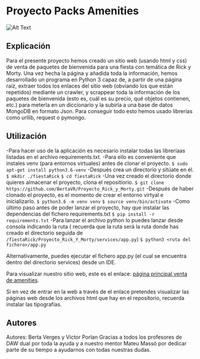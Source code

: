 # Proyecto Packs Amenities
![Alt Text](https://media1.tenor.com/images/41d4482a7391e4ced853f5cdb83be9cd/tenor.gif?itemid=4750015)
## Explicación
Para el presente proyecto hemos creado un sitio web (usando html y css) de venta de paquetes de bienvenida para una fiesta con temática de Rick y Morty. Una vez hecha la página y añadida toda la información, hemos desarrollado un programa en Python 3  capaz de, a partir de una página raíz, extraer todos los enlaces del sitio web (obviando los que están repetidos) mediante un crawler, y scrappear toda la información de los paquetes de bienvenida (esto es, cuál es su precio, qué objetos contienen, etc.) para meterla en un diccionario y la subirla a una base de datos MongoDB en formato Json. Para conseguir todo esto hemos usado librerías como urllib, request o pymongo.

## Utilización
-Para hacer uso de la aplicación es necesario instalar todas las libreríaas listadas en el archivo requirements.txt. 
-Para ello es conveniente que instales venv (para entornos virtuales) antes de clonar el proyecto.
`$ sudo apt-get install python3.6-venv`
-Después crea un directorio y sitúate en él.
`$ mkdir ./fiestaRick`
`$ cd fiestaRick`
-Una vez creado el directorio donde quieres almacenar el proyecto, clona el repositiorio.
`$ git clone https://github.com/BertaVR/Proyecto_Rick_y_Morty.git`
-Después de haber clonado el proyecto, es el momento de crear el entorno virtyal e inicializarlo.
`$ python3.6 -m venv venv`
`$ source venv/bin/activate`
-Como último paso antes de poder lanzar el proyecto, hay que instalar las dependencias del fichero requirements.txt 
`$ pip install -r requirements.txt`
-Para lanzar el archivo python lo puedes lanzar desde consola indicando la ruta ( recuerda que la ruta será la ruta donde has creado el directorio seguida de `/fiestaRick/Proyecto_Rick_Y_Morty/services/app.py`)
 `$ python3 <ruta del fichero>/app.py`

  Alternativamente, puedes ejecutar el fichero app.py (el cual se encuentra dentro del directorio services) desde un IDE. 

Para visualizar nuestro sitio web, este es el enlace: [página principal venta de amenities](https://bertavr.github.io/Proyecto_Rick_y_Morty/index.html).

Si en vez de entrar en la web a través de el enlace pretendes visualizar las páginas web desde los archivos html que hay en el repositorio, recuerda instalar las tipografías. 
## Autores
Autores: Berta Verges y Víctor Porlan
Gracias a todos los profesores de DAW dual por toda la ayuda y a nuestro mentor Mateu Massó por dedicar parte de su tiempo a ayudarnos con todas nuestras dudas.


